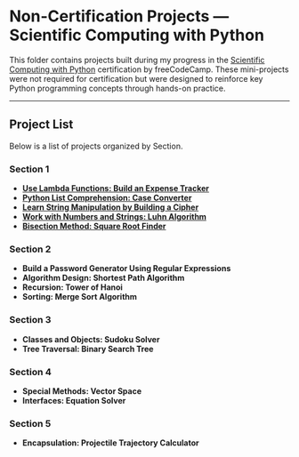 # Non-Certification Projects — Scientific Computing with Python

This folder contains projects built during my progress in the [Scientific Computing with Python](https://www.freecodecamp.org/learn/scientific-computing-with-python/) certification by freeCodeCamp. These mini-projects were not required for certification but were designed to reinforce key Python programming concepts through hands-on practice.

---

## Project List

Below is a list of projects organized by Section.

### Section 1
- [**Use Lambda Functions: Build an Expense Tracker**](./Section%201/Expense%20Tracker)
- [**Python List Comprehension: Case Converter**](./Section%201/Case%20Converter)
- [**Learn String Manipulation by Building a Cipher**](./Section%201/cipher)
- [**Work with Numbers and Strings: Luhn Algorithm**](./Section%201/Luhn%20Algo)
- [**Bisection Method: Square Root Finder**](./Section%201/Find%20the%20Square%20Root%20of%20a%20Number)

### Section 2
- **Build a Password Generator Using Regular Expressions**
- **Algorithm Design: Shortest Path Algorithm**
- **Recursion: Tower of Hanoi**
- **Sorting: Merge Sort Algorithm**

### Section 3
- **Classes and Objects: Sudoku Solver**
- **Tree Traversal: Binary Search Tree**

### Section 4
- **Special Methods: Vector Space**
- **Interfaces: Equation Solver**

### Section 5
- **Encapsulation: Projectile Trajectory Calculator**
